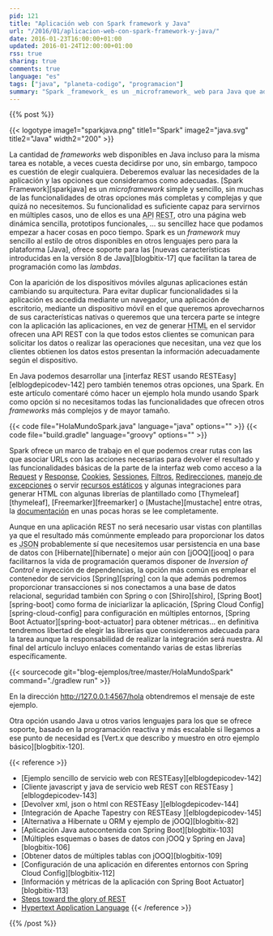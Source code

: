 ```yaml
---
pid: 121
title: "Aplicación web con Spark framework y Java"
url: "/2016/01/aplicacion-web-con-spark-framework-y-java/"
date: 2016-01-23T16:00:00+01:00
updated: 2016-01-24T12:00:00+01:00
rss: true
sharing: true
comments: true
language: "es"
tags: ["java", "planeta-codigo", "programacion"]
summary: "Spark _framework_ es un _microframework_ web para Java que además hace uso de las novedades introducidas en la versión 8 del lenguaje. Para una aplicación no compleja o de un tamaño reducido permite desarrollar con su sencillez la funcionalidad de la aplicación inmediatamente y una arquitectura liviana."
---
```


{{% post %}}

{{< logotype image1="sparkjava.png" title1="Spark" image2="java.svg" title2="Java" width2="200" >}}

La cantidad de _frameworks_ web disponibles en Java incluso para la misma tarea es notable, a veces cuesta decidirse por uno, sin embargo, tampoco es cuestión de elegir cualquiera. Deberemos evaluar las necesidades de la aplicación y las opciones que consideramos como adecuadas. [Spark Framework][sparkjava] es un _microframework_ simple y sencillo, sin muchas de las funcionalidades de otras opciones más completas y complejas y que quizá no necesitemos. Su funcionalidad es suficiente capaz para servirnos en múltiples casos, uno de ellos es una <abbr title="Application Programming Interface">API</abbr> <abbr title="Representational State Transfer">REST</abbr>, otro una página web dinámica sencilla, prototipos funcionales, ... su sencillez hace que podamos empezar a hacer cosas en poco tiempo. Spark es un _framework_ muy sencillo al estilo de otros disponibles en otros lenguajes pero para la plataforma [Java], ofrece soporte para las [nuevas características introducidas en la versión 8 de Java][blogbitix-17] que facilitan la tarea de programación como las _lambdas_.

Con la aparición de los dispositivos móviles algunas aplicaciones están cambiando su arquitectura. Para evitar duplicar funcionalidades si la aplicación es accedida mediante un navegador, una aplicación de escritorio, mediante un dispositivo móvil en el que queremos aprovecharnos de sus características nativas o queremos que una tercera parte se integre con la aplicación las aplicaciones, en vez de generar <abbr title="HyperText Markup Language">HTML</abbr> en el servidor ofrecen una API REST con la que todos estos clientes se comunican para solicitar los datos o realizar las operaciones que necesitan, una vez que los clientes obtienen los datos estos presentan la información adecuadamente según el dispositivo.

En Java podemos desarrollar una [interfaz REST usando RESTEasy][elblogdepicodev-142] pero también tenemos otras opciones, una Spark. En este artículo comentaré cómo hacer un ejemplo hola mundo usando Spark como opción si no necesitamos todas las funcionalidades que ofrecen otros _frameworks_ más complejos y de mayor tamaño.

{{< code file="HolaMundoSpark.java" language="java" options="" >}}
{{< code file="build.gradle" language="groovy" options="" >}}

Spark ofrece un marco de trabajo en el que podemos crear rutas con las que asociar URLs con las acciones necesarias para devolver el resultado y las funcionalidades básicas de la parte de la interfaz web como acceso a la [Request](http://sparkjava.com/documentation.html#request) y [Response](http://sparkjava.com/documentation.html#response), [Cookies](http://sparkjava.com/documentation.html#cookies), [Sessiones](http://sparkjava.com/documentation.html#sessions), [Filtros](http://sparkjava.com/documentation.html#filters), [Redirecciones](http://sparkjava.com/documentation.html#redirects), [manejo de excepciones](http://sparkjava.com/documentation.html#exception-mapping) o servir [recursos estáticos](http://sparkjava.com/documentation.html#static-files) y algunas integraciones para generar HTML con algunas librerías de plantillado como [Thymeleaf][thymeleaf], [Freemarker][freemarker] o [Mustache][mustache] entre otras, la [documentación](http://sparkjava.com/documentation.html) en unas pocas horas se lee completamente.

Aunque en una aplicación REST no será necesario usar vistas con plantillas ya que el resultado más comúnmente empleado para proporcionar los datos es <abbr title="JavaScript Object Notation">JSON</abbr> probablemente sí que necesitemos usar persistencia en una base de datos con [Hibernate][hibernate] o mejor aún con [jOOQ][jooq] o para facilitarnos la vida de programación queramos disponer de _Inversion of Control_ e inyección de dependencias, la opción más común es emplear el contenedor de servicios [Spring][spring] con la que además podremos proporcionar transacciones si nos conectamos a una base de datos relacional, seguridad también con Spring o con [Shiro][shiro], [Spring Boot][spring-boot] como forma de iniciarlizar la aplicación, [Spring Cloud Config][spring-cloud-config] para configuración en múltiples entornos, [Spring Boot Actuator][spring-boot-actuator] para obtener métricas... en definitiva tendremos libertad de elegir las librerías que consideremos adecuada para la tarea aunque la responsabilidad de realizar la integración será nuestra. Al final del artículo incluyo enlaces comentando varias de estas librerías específicamente.

{{< sourcecode git="blog-ejemplos/tree/master/HolaMundoSpark" command="./gradlew run" >}}

En la dirección http://127.0.0.1:4567/hola obtendremos el mensaje de este ejemplo.

Otra opción usando Java u otros varios lenguajes para los que se ofrece soporte, basado en la programación reactiva y más escalable si llegamos a ese punto de necesidad es [Vert.x que describo y muestro en otro ejemplo básico][blogbitix-120].

{{< reference >}}
* [Ejemplo sencillo de servicio web con RESTEasy][elblogdepicodev-142]
* [Cliente javascript y java de servicio web REST con RESTEasy ][elblogdepicodev-143]
* [Devolver xml, json o html con RESTEasy ][elblogdepicodev-144]
* [Integración de Apache Tapestry con RESTEasy ][elblogdepicodev-145]
* [Alternativa a Hibernate u ORM y ejemplo de jOOQ][blogbitix-82]
* [Aplicación Java autocontenida con Spring Boot][blogbitix-103]
* [Múltiples esquemas o bases de datos con jOOQ y Spring en Java][blogbitix-106]
* [Obtener datos de múltiples tablas con jOOQ][blogbitix-109]
* [Configuración de una aplicación en diferentes entornos con Spring Cloud Config][blogbitix-112]
* [Información y métricas de la aplicación con Spring Boot Actuator][blogbitix-113]
* [Steps toward the glory of REST](https://martinfowler.com/articles/richardsonMaturityModel.html)
* [Hypertext Application Language](http://stateless.co/hal_specification.html)
{{< /reference >}}

{{% /post %}}
